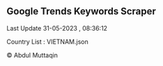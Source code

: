 

## Google Trends Keywords Scraper 
 
Last Update 31-05-2023 , 08:36:12

Country List :
VIETNAM.json



© Abdul Muttaqin 
